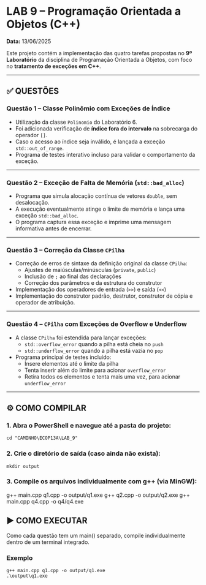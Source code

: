 # LAB 9 – Programação Orientada a Objetos (C++)  

**Data:** 13/06/2025

Este projeto contém a implementação das quatro tarefas propostas no **9º Laboratório** da disciplina de Programação Orientada a Objetos, com foco no **tratamento de exceções em C++**.

---

## ✅ QUESTÕES

### **Questão 1 – Classe Polinômio com Exceções de Índice**

- Utilização da classe `Polinomio` do Laboratório 6.
- Foi adicionada verificação de **índice fora do intervalo** na sobrecarga do operador `[]`.
- Caso o acesso ao índice seja inválido, é lançada a exceção `std::out_of_range`.
- Programa de testes interativo incluso para validar o comportamento da exceção.

---

### **Questão 2 – Exceção de Falta de Memória (`std::bad_alloc`)**

- Programa que simula alocação contínua de vetores `double`, sem desalocação.
- A execução eventualmente atinge o limite de memória e lança uma exceção `std::bad_alloc`.
- O programa captura essa exceção e imprime uma mensagem informativa antes de encerrar.

---

### **Questão 3 – Correção da Classe `CPilha`**

- Correção de erros de sintaxe da definição original da classe `CPilha`:
  - Ajustes de maiúsculas/minúsculas (`private`, `public`)
  - Inclusão de `;` ao final das declarações
  - Correção dos parâmetros e da estrutura do construtor
- Implementação dos operadores de entrada (`>>`) e saída (`<<`)
- Implementação do construtor padrão, destrutor, construtor de cópia e operador de atribuição.

---

### **Questão 4 – `CPilha` com Exceções de Overflow e Underflow**

- A classe `CPilha` foi estendida para lançar exceções:
  - `std::overflow_error` quando a pilha está cheia no `push`
  - `std::underflow_error` quando a pilha está vazia no `pop`
- Programa principal de testes incluído:
  - Insere elementos até o limite da pilha
  - Tenta inserir além do limite para acionar `overflow_error`
  - Retira todos os elementos e tenta mais uma vez, para acionar `underflow_error`

---

## ⚙️ COMO COMPILAR
### 1. Abra o PowerShell e navegue até a pasta do projeto:

```
cd "CAMINHO\ECOP13A\LAB_9"
```

###  2. Crie o diretório de saída (caso ainda não exista):

    mkdir output    

### 3. Compile os arquivos individualmente com g++ (via MinGW):

g++ main.cpp q1.cpp -o output/q1.exe
g++ q2.cpp -o output/q2.exe
g++ main.cpp q4.cpp -o q4/q4.exe


## ▶️ COMO EXECUTAR

Como cada questão tem um main() separado, compile individualmente dentro de um terminal integrado.

### Exemplo

```
g++ main.cpp q1.cpp -o output/q1.exe
.\output\q1.exe
```